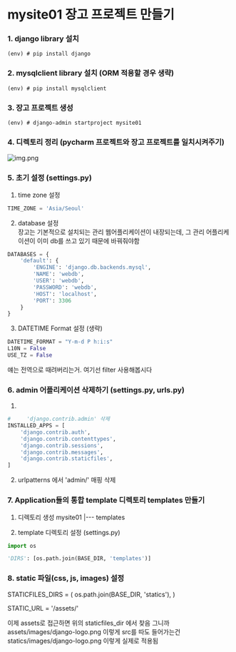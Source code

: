 # mysite01 장고 프로젝트 만들기 


### 1. django library 설치 
````shell
(env) # pip install django
````
### 2. mysqlclient library 설치 (ORM 적용할 경우 생략)
```shell
(env) # pip install mysqlclient
```

### 3. 장고 프로젝트 생성
```shell
(env) # django-admin startproject mysite01
```

### 4. 디렉토리 정리 (pycharm 프로젝트와 장고 프로젝트를 일치시켜주기)

![img.png](img.png)

### 5. 초기 설정 (settings.py)
1) time zone 설정
```python
TIME_ZONE = 'Asia/Seoul'
```
2) database 설정<br>
    장고는 기본적으로 설치되는 관리 웹어플리케이션이 내장되는데, 그 관리 어플리케이션이
    이미 db를 쓰고 있기 때문에 바꿔줘야함
```python
DATABASES = {
    'default': {
        'ENGINE': 'django.db.backends.mysql',
        'NAME': 'webdb',
        'USER': 'webdb',
        'PASSWORD': 'webdb',
        'HOST': 'localhost',
        'PORT': 3306
    }
}
```
3) DATETIME Format 설정 (생략)
```python
DATETIME_FORMAT = "Y-m-d P h:i:s"
L10N = False
USE_TZ = False
```
얘는 전역으로 때려버리는거. 여기선 filter 사용해봅시다
### 6. admin 어플리케이션 삭제하기 (settings.py, urls.py)
1)
```python
#     'django.contrib.admin' 삭제
INSTALLED_APPS = [
    'django.contrib.auth',
    'django.contrib.contenttypes',
    'django.contrib.sessions',
    'django.contrib.messages',
    'django.contrib.staticfiles',
]
```
2) urlpatterns 에서 'admin/' 매핑 삭제

### 7. Application들의 통합 template 디렉토리 templates 만들기
1) 디렉토리 생성
mysite01
|--- templates
   
2) template 디렉토리 설정 (settings.py)
```python
import os

'DIRS': [os.path.join(BASE_DIR, 'templates')]
 ```

### 8. static 파일(css, js, images) 설정

STATICFILES_DIRS = (
    os.path.join(BASE_DIR, 'statics'),
)

STATIC_URL = '/assets/'

이제 assets로 접근하면 위의 staticfiles_dir 에서 찾음
그니까 assets/images/django-logo.png 이렇게 src를 따도 들어가는건
statics/images/django-logo.png 이렇게 실제로 적용됨